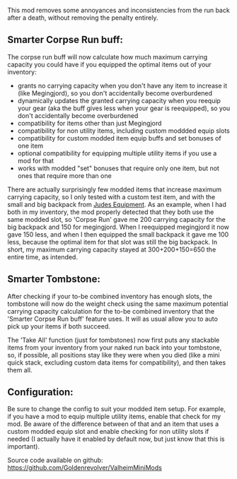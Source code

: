 This mod removes some annoyances and inconsistencies from the run back after a death, without removing the penalty entirely.

## Smarter Corpse Run buff:

The corpse run buff will now calculate how much maximum carrying capacity you could have if you equipped the optimal items out of your inventory:
- grants no carrying capacity when you don't have any item to increase it (like Megingjord), so you don't accidentally become overburdened
- dynamically updates the granted carrying capacity when you reequip your gear (aka the buff gives less when your gear is reequipped), so you don't accidentally become overburdened
- compatibility for items other than just Megingjord
- compatibility for non utility items, including custom moddded equip slots
- compatibility for custom modded item equip buffs and set bonuses of one item
- optional compatibility for equipping multiple utility items if you use a mod for that
- works with modded "set" bonuses that require only one item, but not ones that require more than one

There are actually surprisingly few modded items that increase maximum carrying capacity, so I only tested with a custom test item, and with the small and big backpack from [Judes Equipment](https://valheim.thunderstore.io/package/GoldenJude/Judes_Equipment/). As an example, when I had both in my inventory, the mod properly detected that they both use the same modded slot, so 'Corpse Run' gave me 200 carrying capacity for the big backpack and 150 for megingjord. When I reequipped megingjord it now gave 150 less, and when I then equipped the small backpack it gave me 100 less, because the optimal item for that slot was still the big backpack. In short, my maximum carrying capacity stayed at 300+200+150=650 the entire time, as intended.


## Smarter Tombstone:

After checking if your to-be combined inventory has enough slots, the tombstone will now do the weight check using the same maximum potential carrying capacity calculation for the to-be combined inventory that the 'Smarter Corpse Run buff' feature uses. It will as usual allow you to auto pick up your items if both succeed.

The 'Take All' function (just for tombstones) now first puts any stackable items from your inventory from your naked run back into your tombstone, so, if possible, all positions stay like they were when you died (like a mini quick stack, excluding custom data items for compatibility), and then takes them all.


## Configuration:

Be sure to change the config to suit your modded item setup. For example, if you have a mod to equip multiple utility items, enable that check for my mod. Be aware of the difference between of that and an item that uses a custom modded equip slot and enable checking for non utility slots if needed (I actually have it enabled by default now, but just know that this is important).


Source code available on github: https://github.com/Goldenrevolver/ValheimMiniMods